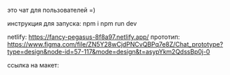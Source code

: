 это чат для пользователей =)

инструкция для запуска:
npm i 
npm run dev

netlify: https://fancy-pegasus-8f8a97.netlify.app/
прототип: https://www.figma.com/file/ZN5Y28wCjdPNCvQBPq7e8Z/Chat_prototype?type=design&node-id=57-117&mode=design&t=asypYkm2QdssBp0j-0

ссылка на макет: 